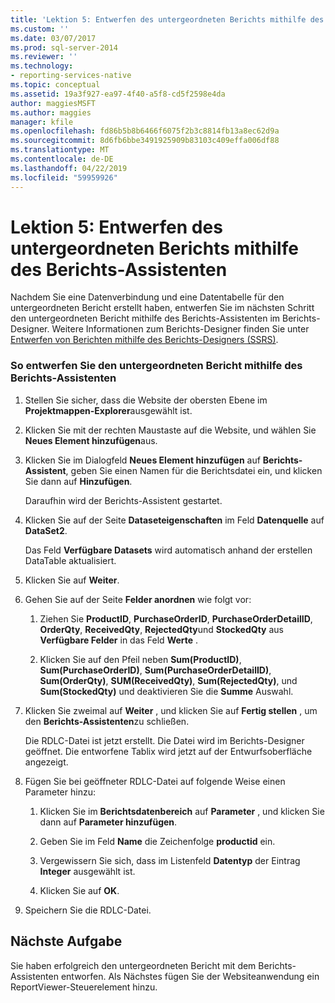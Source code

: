 ```yaml
---
title: 'Lektion 5: Entwerfen des untergeordneten Berichts mithilfe des Berichts-Assistenten | Microsoft-Dokumentation'
ms.custom: ''
ms.date: 03/07/2017
ms.prod: sql-server-2014
ms.reviewer: ''
ms.technology:
- reporting-services-native
ms.topic: conceptual
ms.assetid: 19a3f927-ea97-4f40-a5f8-cd5f2598e4da
author: maggiesMSFT
ms.author: maggies
manager: kfile
ms.openlocfilehash: fd86b5b8b6466f6075f2b3c8814fb13a8ec62d9a
ms.sourcegitcommit: 8d6fb6bbe3491925909b83103c409effa006df88
ms.translationtype: MT
ms.contentlocale: de-DE
ms.lasthandoff: 04/22/2019
ms.locfileid: "59959926"
---
```

# <a name="lesson-5-design-the-child-report-using-the-report-wizard"></a>Lektion 5: Entwerfen des untergeordneten Berichts mithilfe des Berichts-Assistenten
  Nachdem Sie eine Datenverbindung und eine Datentabelle für den untergeordneten Bericht erstellt haben, entwerfen Sie im nächsten Schritt den untergeordneten Bericht mithilfe des Berichts-Assistenten im Berichts-Designer. Weitere Informationen zum Berichts-Designer finden Sie unter [Entwerfen von Berichten mithilfe des Berichts-Designers (SSRS)](tools/design-reporting-services-paginated-reports-with-report-designer-ssrs.md).  
  
### <a name="to-design-the-child-report-using-the-report-wizard"></a>So entwerfen Sie den untergeordneten Bericht mithilfe des Berichts-Assistenten  
  
1.  Stellen Sie sicher, dass die Website der obersten Ebene im **Projektmappen-Explorer**ausgewählt ist.  
  
2.  Klicken Sie mit der rechten Maustaste auf die Website, und wählen Sie **Neues Element hinzufügen**aus.  
  
3.  Klicken Sie im Dialogfeld **Neues Element hinzufügen** auf **Berichts-Assistent**, geben Sie einen Namen für die Berichtsdatei ein, und klicken Sie dann auf **Hinzufügen**.  
  
     Daraufhin wird der Berichts-Assistent gestartet.  
  
4.  Klicken Sie auf der Seite **Dataseteigenschaften** im Feld **Datenquelle** auf **DataSet2**.  
  
     Das Feld **Verfügbare Datasets** wird automatisch anhand der erstellen DataTable aktualisiert.  
  
5.  Klicken Sie auf **Weiter**.  
  
6.  Gehen Sie auf der Seite **Felder anordnen** wie folgt vor:  
  
    1.  Ziehen Sie **ProductID**, **PurchaseOrderID**, **PurchaseOrderDetailID**, **OrderQty**, **ReceivedQty**, **RejectedQty**und **StockedQty** aus **Verfügbare Felder** in das Feld **Werte** .  
  
    2.  Klicken Sie auf den Pfeil neben **Sum(ProductID)**, **Sum(PurchaseOrderID)**, **Sum(PurchaseOrderDetailID)**, **Sum(OrderQty)**,  **SUM(ReceivedQty)**, **Sum(RejectedQty)**, und **Sum(StockedQty)** und deaktivieren Sie die **Summe** Auswahl.  
  
7.  Klicken Sie zweimal auf **Weiter** , und klicken Sie auf **Fertig stellen** , um den **Berichts-Assistenten**zu schließen.  
  
     Die RDLC-Datei ist jetzt erstellt. Die Datei wird im Berichts-Designer geöffnet. Die entworfene Tablix wird jetzt auf der Entwurfsoberfläche angezeigt.  
  
8.  Fügen Sie bei geöffneter RDLC-Datei auf folgende Weise einen Parameter hinzu:  
  
    1.  Klicken Sie im **Berichtsdatenbereich** auf **Parameter** , und klicken Sie dann auf **Parameter hinzufügen**.  
  
    2.  Geben Sie im Feld **Name** die Zeichenfolge **productid** ein.  
  
    3.  Vergewissern Sie sich, dass im Listenfeld **Datentyp** der Eintrag **Integer** ausgewählt ist.  
  
    4.  Klicken Sie auf **OK**.  
  
9. Speichern Sie die RDLC-Datei.  
  
## <a name="next-task"></a>Nächste Aufgabe  
 Sie haben erfolgreich den untergeordneten Bericht mit dem Berichts-Assistenten entworfen. Als Nächstes fügen Sie der Websiteanwendung ein ReportViewer-Steuerelement hinzu.  
  
  

